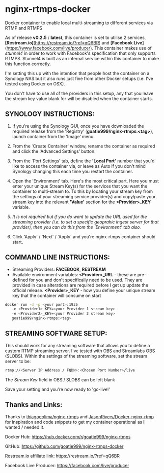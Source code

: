 # nginx-rtmps-docker

Docker container to enable local multi-streaming to different services via RTMP and RTMPS

As of release **v0.2.5** / **latest**, this container is set to utilise 2 services, **[Restream.io]**(https://restream.io/?ref=qQ6BR) and **[Facebook Live]**(https://www.facebook.com/live/producer).  This container makes use of _stunnel4_ in order to work with Facebook's specification that only supports RTMPS.  Stunnel4 is built as an internal service within this container to make this function correctly.

I'm setting this up with the intention that people host the container on a Synology NAS but it also runs just fine from other Docker setups (i.e. I've tested using Docker on OSX).

You don't have to use all of the providers in this setup, any that you leave the stream key value blank for will be disabled when the container starts.



 ## SYNOLOGY INSTRUCTIONS:

1. If you're using the Synology GUI, once you have downloaded the required release from the 'Registry' (**goatie999/nginx-rtmps:\<tag\>**), launch container from the 'Image' menu.

2. From the 'Create Container' window, rename the container as required and click the 'Advanced Settings' button.

3. From the 'Port Settings' tab, define the **'Local Port'** number that you'd like to access the container via, or leave as Auto if you don't mind Synology changing this each time you restart the container.

4. Open the 'Environment' tab.  Here's the most critical part.  Here you must enter your unique Stream Key(s) for the services that you want the container to multi-stream to.  To this by locating your stream key from the settings of your streaming service provider(s) and copy/paste your stream key into the relevant **'Value'** section for the **\<Provider\>\_KEY** variable.

5. _It is not required but if you do want to update the URL used for the streaming provider (i.e. to set a specific geoprahic ingest server for that provider), then you can do this from the 'Environment' tab also._

6. Click 'Apply' / 'Next' / 'Apply' and you're nginx-rtmps container should start.



## COMMAND LINE INSTRUCTIONS:

* Streaming Providers: **FACEBOOK**, **RESTREAM**
* Available environment variables:
    **\<Provider\>\_URL** - these are pre-defined for you and don't specifically need to be used.  They are provided in case alterations are required before I get up update the official release.
    **\<Provider\>\_KEY** - how you define your unique stream key that the container will consume on start
```bash
docker run -d -p <your port>:1935 
   -e <Provider1>_KEY=<your Provider 1 stream key> 
   -e <Provider2>_KEY=<your Provider 2 stream key> 
   goatie999/nginx-rtmps:<tag>
```


## STREAMING SOFTWARE SETUP:

This should work for any streaming software that allows you to define a custom RTMP streaming server.  I've tested with OBS and Streamlabs OBS (SLOBS).  Within the settings of the streaming software, set the stream server to be:
```bash
rtmp://<Server IP Address / FQDN>:<Chosen Port Number>/live
```
The _Stream Key_ field in OBS / SLOBS can be left blank

Save your setting and you're now ready to 'go-live!'




## Thanks and Links:

Thanks to [thiagoeolima/nginx-rtmps](https://github.com/thiagoeolima/nginx-rtmps) and [JasonRivers/Docker-nginx-rtmp](https://github.com/JasonRivers/Docker-nginx-rtmp) for inspiration and code snippets to get my container operational as I wanted / needed it.

Docker Hub: https://hub.docker.com/r/goatie999/nginx-rtmps

GitHub: https://github.com/goatie999/nginx-rtmps-docker


Restream.io affiliate link: https://restream.io/?ref=qQ6BR

Facebook Live Producer: https://facebook.com/live/producer
